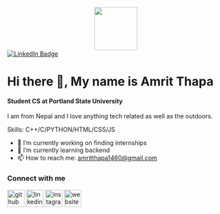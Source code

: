 <div id= "header" align="center">
<img src= "https://media.giphy.com/media/2IudUHdI075HL02Pkk/giphy.gif?cid=ecf05e47xyvkaom20v8xxz154m0hlrjt5yf2xmuhp8rwu8s8&ep=v1_gifs_search&rid=giphy.gif&ct=g" width="100"/>
</div>
<div id="badges">
  <a href="[your-linkedin-URL](https://www.linkedin.com/in/realamritthapa/)">
    <img src="https://img.shields.io/badge/LinkedIn-blue?style=for-the-badge&logo=linkedin&logoColor=white" alt="LinkedIn Badge"/>
  </a>
</div>

# Hi there 👋, My name is Amrit Thapa
#### Student CS at Portland State University
I am from Nepal and I love anything tech related as well as the outdoors. 

Skills: C++/C/PYTHON/HTML/CSS/JS

- 🔭 I’m currently working on finding internships 
- 🌱 I’m currently learning backend 
- 📫 How to reach me: amritthapa1460@gmail.com 

### Connect with me
[<img src='https://cdn.jsdelivr.net/npm/simple-icons@3.0.1/icons/github.svg' alt='github' height='40'>](https://github.com/RealAmritThapa)  [<img src='https://cdn.jsdelivr.net/npm/simple-icons@3.0.1/icons/linkedin.svg' alt='linkedin' height='40'>](https://www.linkedin.com/in/realamritthapa/)  [<img src='https://cdn.jsdelivr.net/npm/simple-icons@3.0.1/icons/instagram.svg' alt='instagram' height='40'>](https://www.instagram.com/realamritthapa/)  [<img src='https://cdn.jsdelivr.net/npm/simple-icons@3.0.1/icons/icloud.svg' alt='website' height='40'>](https://realamritthapa.dev)  



